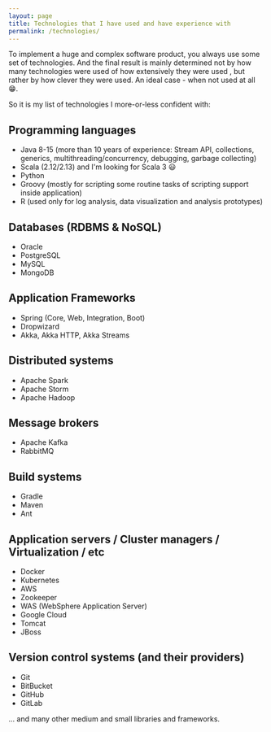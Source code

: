 ```yaml
---
layout: page
title: Technologies that I have used and have experience with
permalink: /technologies/
---
```


To implement a huge and complex software product, you always use some set of technologies. And the final result is mainly determined not by how many technologies were used of how extensively they were used , but rather by how clever they were used.  An ideal case - when not used at all :grin:.

So it is my list of technologies I more-or-less confident with:

## Programming languages
* Java 8-15 (more than 10 years of experience: Stream API, collections, generics, multithreading/concurrency, debugging, garbage collecting)
* Scala (2.12/2.13) and I'm looking for Scala 3 :smiley:
* Python 
* Groovy (mostly for scripting some routine tasks of scripting support inside application)
* R (used only for log analysis, data visualization and analysis prototypes)

## Databases (RDBMS & NoSQL)
* Oracle
* PostgreSQL
* MySQL
* MongoDB

## Application Frameworks
* Spring (Core, Web, Integration, Boot)
* Dropwizard
* Akka, Akka HTTP, Akka Streams

## Distributed systems
* Apache Spark
* Apache Storm
* Apache Hadoop

## Message brokers
* Apache Kafka
* RabbitMQ

## Build systems
* Gradle
* Maven
* Ant

## Application servers / Cluster managers / Virtualization / etc
* Docker
* Kubernetes
* AWS
* Zookeeper
* WAS (WebSphere Application Server)
* Google Cloud
* Tomcat
* JBoss

## Version control systems (and their providers)
* Git
* BitBucket
* GitHub
* GitLab


... and many other medium and small libraries and frameworks.
